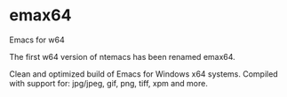 # emax64
Emacs for w64

The first w64 version of ntemacs has been renamed emax64.

Clean and optimized build of Emacs for Windows x64 systems.
Compiled with support for: jpg/jpeg, gif, png, tiff, xpm and more.
